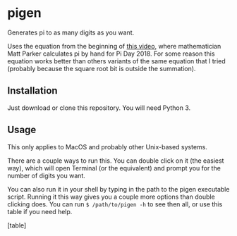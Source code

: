 # pigen
Generates pi to as many digits as you want. 

Uses the equation from the beginning of [this video](https://youtu.be/LhlqCJjbEa0), where mathematician Matt Parker calculates pi by hand for Pi Day 2018. For some reason this equation works better than others variants of the same equation that I tried (probably because the square root bit is outside the summation).

## Installation
Just download or clone this repository. You will need Python 3.

## Usage
This only applies to MacOS and probably other Unix-based systems.

There are a couple ways to run this. You can double click on it (the easiest way), which will open Terminal (or the equivalent) and prompt you for the number of digits you want. 

You can also run it in your shell by typing in the path to the pigen executable script. Running it this way gives you a couple more options than double clicking does. You can run `$ /path/to/pigen -h` to see then all, or use this table if you need help.

[table]
